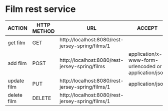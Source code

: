 # Film rest service

| ACTION | HTTP METHOD | URL | ACCEPT | PRODUCES |
| ------ | ------ | ------ | ------ | ------ |
| get film | GET | http://localhost:8080/rest-jersey-spring/films/1 | | JSON |
| add film | POST | http://localhost:8080/rest-jersey-spring/films | application/x-www-form-urlencoded or application/json | URL to created resource |
| update film | PUT | http://localhost:8080/rest-jersey-spring/films/1 | application/json | JSON |
| delete film | DELETE | http://localhost:8080/rest-jersey-spring/films/1  | | HTTP.NO_CONTENT |
